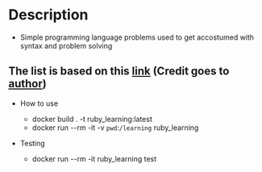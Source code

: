 # Description
- Simple programming language problems used to get accostumed with syntax and problem solving

## The list is based on this [link](https://adriann.github.io/programming_problems.html) (Credit goes to [author](https://adriann.github.io))

- How to use
  - docker build . -t ruby_learning:latest
  - docker run --rm -it -v `pwd`:`/learning` ruby_learning <command>

- Testing
  - docker run --rm -it ruby_learning test